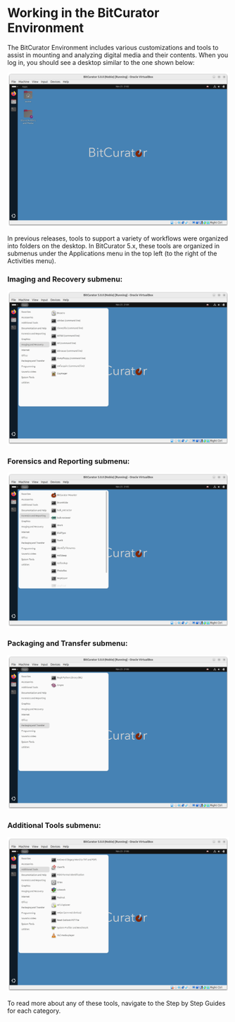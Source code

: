 Working in the BitCurator Environment
==============================

The BitCurator Environment includes various customizations and tools to assist in mounting and analyzing digital media and their contents. When you log in, you should see a desktop similar to the one shown below:

![working1](attachments/working1.png)

In previous releases, tools to support a variety of workflows were organized into folders on the desktop. In BitCurator 5.x, these tools are organized in submenus under the Applications menu in the top left (to the right of the Activities menu).

### Imaging and Recovery submenu:
![submenu1](attachments/submenu1.png)

### Forensics and Reporting submenu:
![submenu2](attachments/submenu2.png)

### Packaging and Transfer submenu:
![submenu3](attachments/submenu3.png)

### Additional Tools submenu:
![submenu4](attachments/submenu4.png)

To read more about any of these tools, navigate to the Step by Step Guides for each category.

